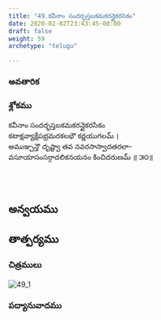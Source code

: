 ```yaml
---
title: "49.కవీనాం సందర్భస్తబకమకరన్దైకరసికం"
date: 2020-02-02T23:43:45-08:00
draft: false
weight: 59
archetype: "telugu"

---
```


### అవతారిక


### శ్లోకము

కవీనాం సందర్భస్తబకమకరన్దైకరసికం
<br/>కటాక్షవ్యాక్షేపభ్రమరకలభౌ కర్ణయుగలమ్ ।
<br/>అముఞ్చన్తౌ దృష్ట్వా తవ నవరసాస్వాదతరలా-
<br/>వసూయాసంసర్గాదలికనయనం కించిదరుణమ్ ॥ ౫౦॥
<br/>

<br/><br/>

## అన్వయము 


## తాత్పర్యము 

### చిత్రములు 

![49_1](/images/sl/manual/SL_V49.jpg)

### పద్యానువాదము
